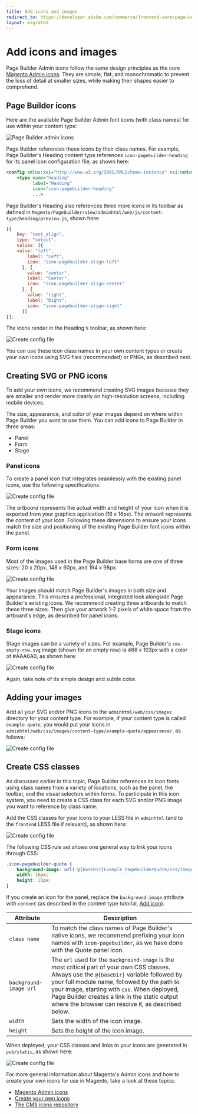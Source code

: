 ```yaml
---
title: Add icons and images
redirect_to: https://developer.adobe.com/commerce/frontend-core/page-builder/content-types/customize/add-icons-images
layout: migrated
---
```


# Add icons and images

Page Builder Admin icons follow the same design principles as the core [Magento Admin icons]. They are simple, flat, and monochromatic to prevent the loss of detail at smaller sizes, while making their shapes easier to comprehend.

## Page Builder icons

Here are the available Page Builder Admin font icons (with class names) for use within your content type:

![Page Builder admin icons](../../images/pagebuilder-icons.png)

Page Builder references these icons by their class names. For example, Page Builder's Heading content type references `icon-pagebuilder-heading` for its panel icon configuration file, as shown here:

```xml
<config xmlns:xsi="http://www.w3.org/2001/XMLSchema-instance" xsi:noNamespaceSchemaLocation="urn:magento:module:Magento_PageBuilder:etc/content_type.xsd">
    <type name="heading"
          label="Heading"
          icon="icon-pagebuilder-heading"
          ...>
```

Page Builder's Heading also references three more icons in its toolbar as defined in `Magento/PageBuilder/view/adminhtml/web/js/content-type/heading/preview.js`, shown here:

```js
[{
    key: "text_align",
    type: "select",
    values: [{
    value: "left",
        label: "Left",
        icon: "icon-pagebuilder-align-left"
      }, {
        value: "center",
        label: "Center",
        icon: "icon-pagebuilder-align-center"
      }, {
        value: "right",
        label: "Right",
        icon: "icon-pagebuilder-align-right"
      }]
}];
```

The icons render in the Heading's toolbar, as shown here:

![Create config file](../../images/iconography-toolbar-icons.png)

You can use these icon class names in your own content types or create your own icons using SVG files (recommended) or PNGs, as described next.

## Creating SVG or PNG icons

To add your own icons, we recommend creating SVG images because they are smaller and render more clearly on high-resolution screens, including mobile devices.

The size, appearance, and color of your images depend on where within Page Builder you want to use them. You can add icons to Page Builder in three areas:

-  Panel
-  Form
-  Stage

### Panel icons

To create a panel icon that integrates seamlessly with the existing panel icons, use the following specifications:

![Create config file](../../images/step6-icon-properties.png)

The *artboard* represents the actual width and height of your icon when it is exported from your graphics application (16 x 16px). The *artwork* represents the content of your icon. Following these dimensions to ensure your icons match the size and positioning of the existing Page Builder font icons within the panel.

### Form icons

Most of the images used in the Page Builder base forms are one of three sizes: 20 x 20px, 148 x 60px, and 194 x 98px.

![Create config file](../../images/iconography-form-icons.png)

Your images should match Page Builder's images in both size and appearance. This ensures a professional, integrated look alongside Page Builder's existing icons. We recommend creating three artboards to match these three sizes. Then give your artwork 1-2 pixels of white space from the artboard's edge, as described for panel icons.

### Stage icons

Stage images can be a variety of sizes. For example, Page Builder's `cms-empty-row.svg` image (shown for an empty row) is 468 x 103px with a color of #AAA6A0, as shown here:

![Create config file](../../images/iconography-stage-images.png)

Again, take note of its simple design and subtle color.

## Adding your images

Add all your SVG and/or PNG icons to the `adminhtml/web/css/images` directory for your content type. For example, if your content type is called `example-quote`, you would put your icons in `adminhtml/web/css/images/content-type/example-quote/appearance/`, as follows:

![Create config file](../../images/iconography-adding-icons.png)

## Create CSS classes

As discussed earlier in this topic, Page Builder references its icon fonts using class names from a variety of locations, such as the panel, the toolbar, and the visual selectors within forms. To participate in this icon system, you need to create a CSS class for each SVG and/or PNG image you want to reference by class name.

Add the CSS classes for your icons to your LESS file in `adminhtml` (and to the `frontend` LESS file if relevant), as shown here:

![Create config file](../../images/step6-icon-style.png)

The following CSS rule set shows one general way to link your icons through CSS:

```css
.icon-pagebuilder-quote {
    background-image: url('@{baseDir}Example_PageBuilderQuote/css/images/content-type/example-quote/appearance/icon-pagebuilder-quote.svg');
    width: 16px;
    height: 16px;
}
```

If you create an icon for the panel, replace the `background-image` attribute with `content` (as described in the content type tutorial, [Add icon](../create/add-icon.md)).

| Attribute              | Description                                                                                                                                                                                                                                                                                                                                         |
|------------------------|-----------------------------------------------------------------------------------------------------------------------------------------------------------------------------------------------------------------------------------------------------------------------------------------------------------------------------------------------------|
| `class name`           | To match the class names of Page Builder's native icons, we recommend prefixing your icon names with `icon-pagebuilder`, as we have done with the Quote panel icon.                                                                                                                                                                                 |
| `background-image url` | The `url` used for the `background-image` is the most critical part of your own CSS classes. Always use the `@{baseDir}` variable followed by your full module name, followed by the path to your image, starting with `css`. When deployed, Page Builder creates a link in the static output where the browser can resolve it, as described below. |
| `width`                | Sets the width of the icon image.                                                                                                                                                                                                                                                                                                                   |
| `height`               | Sets the height of the icon image.                                                                                                                                                                                                                                                                                                                  |

When deployed, your CSS classes and links to your icons are generated in `pub/static`, as shown here:

![Create config file](../../images/step6-icon-link-static.png)

For more general information about Magento's Admin icons and how to create your own icons for use in Magento, take a look at these topics:

-  [Magento Admin icons]
-  [Create your own icons]
-  [The CMS icons repository]

[Magento Admin icons]: https://devdocs.magento.com/guides/v2.2/pattern-library/graphics/iconography/iconography.html
[Create your own icons]: https://devdocs.magento.com/guides/v2.2/pattern-library/graphics/iconography/iconography.html#creating-icons
[The CMS icons repository]: https://github.com/magento-ux/cms-icons
